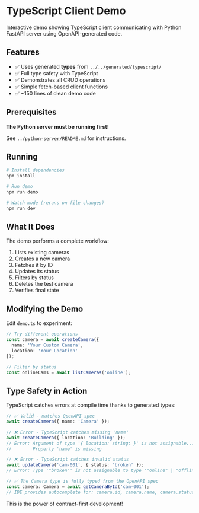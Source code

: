 # TypeScript Client Demo

Interactive demo showing TypeScript client communicating with Python FastAPI server using OpenAPI-generated code.

## Features

- ✅ Uses generated **types** from `../../generated/typescript/`
- ✅ Full type safety with TypeScript
- ✅ Demonstrates all CRUD operations
- ✅ Simple fetch-based client functions
- ✅ ~150 lines of clean demo code

## Prerequisites

**The Python server must be running first!**

See `../python-server/README.md` for instructions.

## Running

```bash
# Install dependencies
npm install

# Run demo
npm run demo

# Watch mode (reruns on file changes)
npm run dev
```

## What It Does

The demo performs a complete workflow:

1. Lists existing cameras
2. Creates a new camera
3. Fetches it by ID
4. Updates its status
5. Filters by status
6. Deletes the test camera
7. Verifies final state

## Modifying the Demo

Edit `demo.ts` to experiment:

```typescript
// Try different operations
const camera = await createCamera({
  name: 'Your Custom Camera',
  location: 'Your Location'
});

// Filter by status
const onlineCams = await listCameras('online');
```

## Type Safety in Action

TypeScript catches errors at compile time thanks to generated types:

```typescript
// ✅ Valid - matches OpenAPI spec
await createCamera({ name: 'Camera' });

// ❌ Error - TypeScript catches missing 'name'
await createCamera({ location: 'Building' });
// Error: Argument of type '{ location: string; }' is not assignable...
//        Property 'name' is missing

// ❌ Error - TypeScript catches invalid status
await updateCamera('cam-001', { status: 'broken' });
// Error: Type '"broken"' is not assignable to type '"online" | "offline" | undefined'

// ✅ The Camera type is fully typed from the OpenAPI spec
const camera: Camera = await getCameraById('cam-001');
// IDE provides autocomplete for: camera.id, camera.name, camera.status, camera.location
```

This is the power of contract-first development!